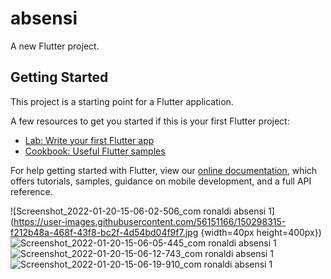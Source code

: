 # absensi

A new Flutter project.

## Getting Started

This project is a starting point for a Flutter application.

A few resources to get you started if this is your first Flutter project:

- [Lab: Write your first Flutter app](https://flutter.dev/docs/get-started/codelab)
- [Cookbook: Useful Flutter samples](https://flutter.dev/docs/cookbook)

For help getting started with Flutter, view our
[online documentation](https://flutter.dev/docs), which offers tutorials,
samples, guidance on mobile development, and a full API reference.


![Screenshot_2022-01-20-15-06-02-506_com ronaldi absensi 1](https://user-images.githubusercontent.com/56151166/150298315-f212b48a-468f-43f8-bc2f-4d54bd04f9f7.jpg {width=40px height=400px})
![Screenshot_2022-01-20-15-06-05-445_com ronaldi absensi 1](https://user-images.githubusercontent.com/56151166/150298452-205e27d4-13b6-4201-90e3-807faaa0043b.jpg)
![Screenshot_2022-01-20-15-06-12-743_com ronaldi absensi 1](https://user-images.githubusercontent.com/56151166/150298551-0149019a-58a3-4ca8-b170-d3d51f75947b.jpg)
![Screenshot_2022-01-20-15-06-19-910_com ronaldi absensi 1](https://user-images.githubusercontent.com/56151166/150298645-768d5abf-d7d3-4480-85fb-8f650ee41a72.jpg)
